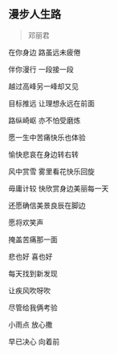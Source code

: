 ## 漫步人生路
> 邓丽君

在你身边 路虽远未疲倦

伴你漫行 一段接一段

越过高峰另一峰却又见

目标推远 让理想永远在前面

路纵崎岖 亦不怕受磨炼

愿一生中苦痛快乐也体验

愉快悲哀在身边转右转

风中赏雪 雾里看花快乐回旋

毋庸计较 快欣赏身边美丽每一天

还愿确信美景良辰在脚边

愿将欢笑声

掩盖苦痛那一面

悲也好 喜也好

每天找到新发现

让疾风吹呀吹

尽管给我俩考验

小雨点 放心撒

早已决心 向着前